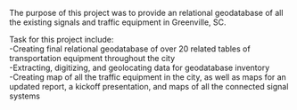 The purpose of this project was to provide an relational geodatabase of all the existing signals and traffic equipment in Greenville, SC.

Task for this project include:
<br>
-Creating final relational geodatabase of over 20 related tables of transportation equipment throughout the city
<br>
-Extracting, digitizing, and geolocating data for geodatabase inventory
<br>
-Creating map of all the traffic equipment in the city, as well as maps for an updated report, a kickoff presentation, and maps of all the connected signal systems

